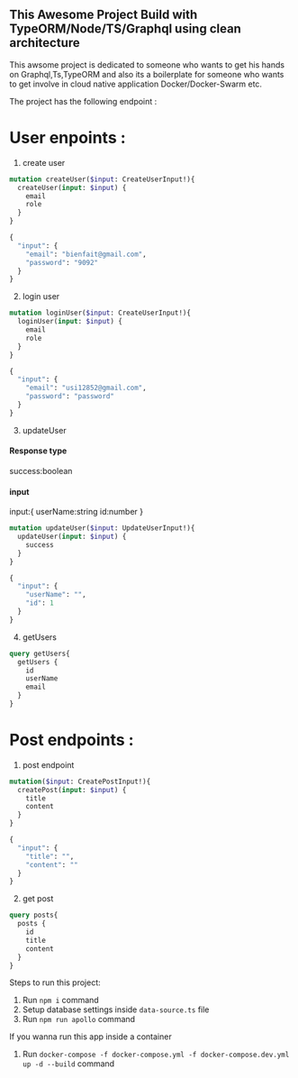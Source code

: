 ## This Awesome Project Build with TypeORM/Node/TS/Graphql using clean architecture


This  awsome project is dedicated to someone who wants to get his hands on Graphql,Ts,TypeORM and also its a boilerplate for someone who wants to get involve in cloud native application Docker/Docker-Swarm etc.

The project has the following endpoint :

# User enpoints :

1. create user


```graphql
mutation createUser($input: CreateUserInput!){
  createUser(input: $input) {
    email
    role
  }
}

{
  "input": {
    "email": "bienfait@gmail.com",
    "password": "9092"
  }
}

```


2. login user


```graphql
mutation loginUser($input: CreateUserInput!){
  loginUser(input: $input) {
    email
    role
  }
}

{
  "input": {
    "email": "usi12852@gmail.com",
    "password": "password"
  }
}

```




3. updateUser

#### Response type
success:boolean

#### input
input:{
  userName:string
  id:number
}

```graphql
mutation updateUser($input: UpdateUserInput!){
  updateUser(input: $input) {
    success
  }
}

{
  "input": {
    "userName": "",
    "id": 1
  }
}

```

4. getUsers

```graphql
query getUsers{
  getUsers {
    id
    userName
    email
  }
}

```




# Post endpoints :

1. post endpoint


```graphql
mutation($input: CreatePostInput!){
  createPost(input: $input) {
    title
    content
  }
}

{
  "input": {
    "title": "",
    "content": ""
  }
}

```
2. get post


```graphql
query posts{
  posts {
    id
    title
    content
  }
}

```


Steps to run this project:

1. Run `npm i` command
2. Setup database settings inside `data-source.ts` file
3. Run `npm run apollo` command

If you wanna run this app inside a container

1. Run `docker-compose -f docker-compose.yml -f docker-compose.dev.yml up -d --build` command


